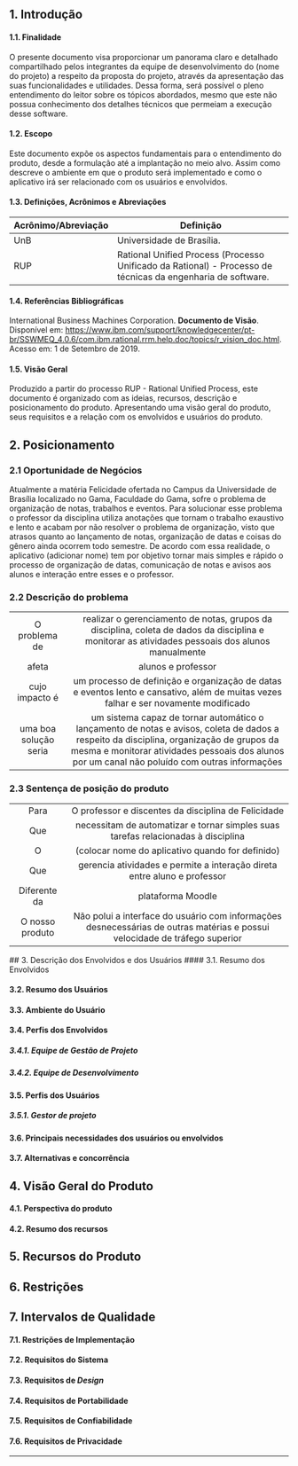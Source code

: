 ## 1. Introdução
#### 1.1. Finalidade
O presente documento visa proporcionar um panorama claro e detalhado compartilhado pelos integrantes da equipe de desenvolvimento do (nome do projeto) a respeito da proposta do projeto, através da apresentação das suas funcionalidades e utilidades. Dessa forma, será possível o pleno entendimento do leitor sobre os tópicos abordados, mesmo que este não possua conhecimento dos detalhes técnicos que permeiam a execução desse software. 

#### 1.2. Escopo
Este documento expõe os aspectos fundamentais para o entendimento do produto, desde a formulação até a implantação no meio alvo. Assim como descreve o ambiente em que o produto será implementado e como o aplicativo irá ser relacionado com os usuários e envolvidos. 

#### 1.3. Definições, Acrônimos e Abreviações

**Acrônimo/Abreviação** | **Definição**
------------------------|-------------------
UnB | Universidade de Brasília.
RUP | Rational Unified Process (Processo Unificado da Rational) - Processo de técnicas da engenharia de software.

#### 1.4. Referências Bibliográficas
International Business Machines Corporation. **Documento de Visão**. Disponível em: https://www.ibm.com/support/knowledgecenter/pt-br/SSWMEQ_4.0.6/com.ibm.rational.rrm.help.doc/topics/r_vision_doc.html. Acesso em: 1 de Setembro de 2019.

#### 1.5. Visão Geral
Produzido a partir do processo RUP - Rational Unified Process, este documento é organizado com as ideias, recursos, descrição e posicionamento do produto. Apresentando uma visão geral do produto, seus requisitos e a relação com os envolvidos e usuários do produto.

<h2>2. Posicionamento</h2>

<h3>2.1 Oportunidade de Negócios</h3>
Atualmente a matéria Felicidade ofertada no Campus da Universidade de Brasília localizado no Gama, Faculdade do Gama, sofre o problema de organização de notas, trabalhos e eventos. Para solucionar esse problema o professor da disciplina utiliza anotações que tornam o trabalho exaustivo e lento e acabam por não resolver o problema de organização, visto que atrasos quanto ao lançamento de notas, organização de datas e coisas do gênero ainda ocorrem todo semestre. De acordo com essa realidade, o aplicativo (adicionar nome) tem por objetivo tornar mais simples e rápido o processo de organização de datas, comunicação de notas e avisos aos alunos e interação entre esses e o professor.


<h3>2.2 Descrição do problema</h3>
<table>
<tr><td style="text-align: center;"> O problema de         </td><td style="text-align: center;"> realizar o gerenciamento de notas, grupos da disciplina, coleta de dados da disciplina e monitorar as atividades pessoais dos alunos manualmente                                                                                          </td></tr>
<tr><td style="text-align: center;"> afeta                 </td><td style="text-align: center;"><center> alunos e professor                                                                                                                                                                                                                        </td></tr>
<tr><td style="text-align: center;">cujo impacto é        </td><td style="text-align: center;"> um processo de definição e organização de datas e eventos lento e cansativo, além de muitas vezes falhar e ser novamente modificado</td></tr>
<tr><td style="text-align: center;"> uma boa solução seria </td><td style="text-align: center;"> um sistema capaz de tornar automático o lançamento de notas e avisos, coleta de dados a respeito da disciplina, organização de grupos da mesma e monitorar atividades pessoais dos alunos por um canal não poluído com outras informações </td></tr>
</table>
<h3>2.3 Sentença de posição do produto</h3>
<table>
<tr><td style="text-align: center;"> Para            </td><td style="text-align: center;"> O professor e discentes da disciplina de Felicidade                                                                        </td></tr>
<tr><td style="text-align: center;"> Que             </td><td style="text-align: center;"> necessitam de automatizar e tornar simples suas tarefas relacionadas à disciplina                                          </td></tr>
<tr><td style="text-align: center;"> O               </td><td style="text-align: center;"> (colocar nome do aplicativo quando for definido)                                                                           </td></tr>
<tr><td style="text-align: center;"> Que             </td><td style="text-align: center;"> gerencia atividades e permite a interação direta entre aluno e professor</td>                                                   </tr>
<tr><td style="text-align: center;"> Diferente da</td>    <td style="text-align: center;"> plataforma Moodle</td></tr>                                                                                          
<tr><td style="text-align: center;"> O nosso produto </td><td style="text-align: center;"> Não polui a interface do usuário com informações desnecessárias de outras matérias e possui velocidade de tráfego superior </td></tr>
</table>
## 3. Descrição dos Envolvidos e dos Usuários
#### 3.1. Resumo dos Envolvidos

#### 3.2. Resumo dos Usuários

#### 3.3. Ambiente do Usuário

#### 3.4. Perfis dos Envolvidos
##### 3.4.1. Equipe de Gestão de Projeto

##### 3.4.2. Equipe de Desenvolvimento

#### 3.5. Perfis dos Usuários
##### 3.5.1. Gestor de projeto


#### 3.6. Principais necessidades dos usuários ou envolvidos
#### 3.7. Alternativas e concorrência

## 4. Visão Geral do Produto
#### 4.1. Perspectiva do produto

#### 4.2. Resumo dos recursos

## 5. Recursos do Produto

## 6. Restrições
	
## 7. Intervalos de Qualidade
#### 7.1. Restrições de Implementação


#### 7.2. Requisitos do Sistema

#### 7.3. Requisitos de _Design_

#### 7.4. Requisitos de Portabilidade

#### 7.5. Requisitos de Confiabilidade

#### 7.6. Requisitos de Privacidade







***
